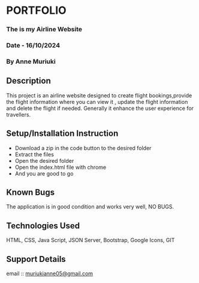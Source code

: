 # PORTFOLIO
### The is my Airline Website 
### Date - 16/10/2024
### By Anne Muriuki
## Description
This project is an airline website designed to create flight bookings,provide the flight information where you can view it , update the flight information and delete the flight if needed. Generally it enhance the user experience for travellers.

## Setup/Installation Instruction
* Download a zip in the code button to the desired folder
* Extract the files
* Open the desired folder
* Open the index.html file with chrome
* And you are good to go


## Known Bugs
The application is in good condition and works very well, NO BUGS.

## Technologies Used
HTML, CSS, Java Script, JSON Server, Bootstrap, Google Icons, GIT

## Support Details
email :: muriukianne05@gmail.com
